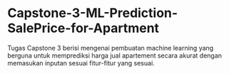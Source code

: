 # Capstone-3-ML-Prediction-SalePrice-for-Apartment
Tugas Capstone 3 berisi mengenai pembuatan machine learning yang berguna untuk memprediksi harga jual apartement secara akurat dengan memasukan inputan sesuai fitur-fitur yang sesuai.
